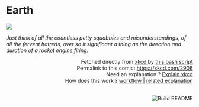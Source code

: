 # <b>Earth</b>

[![](https://imgs.xkcd.com/comics/earth.png)](https://xkcd.com/2906)

<i>Just think of all the countless petty squabbles and misunderstandings, of all the fervent hatreds, over so insignificant a thing as the direction and duration of a rocket engine firing.</i>

<div align="right">
  Fetched directly from
  <a href="https://xkcd.com">
    xkcd
  </a>
  by
  <a href="https://github.com/Vanille-N/Vanille-N/blob/master/fetch">
    this bash script
  </a>
</div>
<div align="right">
  Permalink to this comic:
  <a href="https://xkcd.com/2906">
    https://xkcd.com/2906
  </a>
</div>
<div align="right">
  Need an explanation ?
  <a href="https://www.explainxkcd.com/wiki/index.php/2906">
    Explain xkcd
  </a>
</div>
<div align="right">
  How does this work ?
  <a href="https://github.com/Vanille-N/Vanille-N/blob/master/.github/workflows/build.yml">
    workflow
  </a>
  |
  <a href="https://simonwillison.net/2020/Jul/10/self-updating-profile-readme/">
    related explanation
  </a>
</div><br>

<a href="https://github.com/Vanille-N/Vanille-N/actions"><img src="https://github.com/Vanille-N/Vanille-N/workflows/Build%20README/badge.svg" align="right" alt="Build README"></a>
